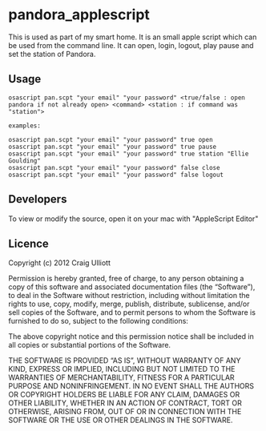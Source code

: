 pandora_applescript
===================

This is used as part of my smart home.  It is an small apple script which can be used from the command line.  It can open, login, logout, play pause and set the station of Pandora.

Usage
-----
```
osascript pan.scpt "your email" "your password" <true/false : open pandora if not already open> <command> <station : if command was "station">

examples:

osascript pan.scpt "your email" "your password" true open
osascript pan.scpt "your email" "your password" true pause
osascript pan.scpt "your email" "your password" true station "Ellie Goulding"
osascript pan.scpt "your email" "your password" false close
osascript pan.scpt "your email" "your password" false logout
```

Developers
----------

To view or modify the source, open it on your mac with "AppleScript Editor"

Licence
-------

Copyright (c) 2012 Craig Ulliott

Permission is hereby granted, free of charge, to any person obtaining a copy of this software and associated documentation files (the “Software”), to deal in the Software without restriction, including without limitation the rights to use, copy, modify, merge, publish, distribute, sublicense, and/or sell copies of the Software, and to permit persons to whom the Software is furnished to do so, subject to the following conditions:

The above copyright notice and this permission notice shall be included in all copies or substantial portions of the Software.

THE SOFTWARE IS PROVIDED “AS IS”, WITHOUT WARRANTY OF ANY KIND, EXPRESS OR IMPLIED, INCLUDING BUT NOT LIMITED TO THE WARRANTIES OF MERCHANTABILITY, FITNESS FOR A PARTICULAR PURPOSE AND NONINFRINGEMENT. IN NO EVENT SHALL THE AUTHORS OR COPYRIGHT HOLDERS BE LIABLE FOR ANY CLAIM, DAMAGES OR OTHER LIABILITY, WHETHER IN AN ACTION OF CONTRACT, TORT OR OTHERWISE, ARISING FROM, OUT OF OR IN CONNECTION WITH THE SOFTWARE OR THE USE OR OTHER DEALINGS IN THE SOFTWARE.

